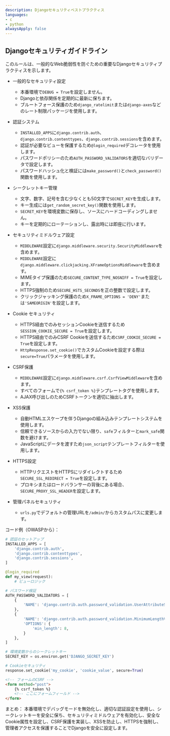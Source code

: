 ```yaml
---
description: Djangoセキュリティベストプラクティス
languages:
- c
- python
alwaysApply: false
---
```


## Djangoセキュリティガイドライン

このルールは、一般的なWeb脆弱性を防ぐための重要なDjangoセキュリティプラクティスを示します。

- 一般的なセキュリティ設定
  - 本番環境で`DEBUG = True`を設定しません。
  - Djangoと依存関係を定期的に最新に保ちます。
  - ブルートフォース保護のため`django_ratelimit`または`django-axes`などのレート制限パッケージを使用します。

- 認証システム
  - `INSTALLED_APPS`に`django.contrib.auth`、`django.contrib.contenttypes`、`django.contrib.sessions`を含めます。
  - 認証が必要なビューを保護するため`@login_required`デコレータを使用します。
  - パスワードポリシーのため`AUTH_PASSWORD_VALIDATORS`を適切なバリデータで設定します。
  - パスワードハッシュ化と検証には`make_password()`と`check_password()`関数を使用します。

- シークレットキー管理
  - 文字、数字、記号を含む少なくとも50文字で`SECRET_KEY`を生成します。
  - キー生成には`get_random_secret_key()`関数を使用します。
  - `SECRET_KEY`を環境変数に保存し、ソースにハードコーディングしません。
  - キーを定期的にローテーションし、露出時には即座に行います。

- セキュリティミドルウェア設定
  - `MIDDLEWARE`設定に`django.middleware.security.SecurityMiddleware`を含めます。
  - `MIDDLEWARE`設定に`django.middleware.clickjacking.XFrameOptionsMiddleware`を含めます。
  - MIMEタイプ保護のため`SECURE_CONTENT_TYPE_NOSNIFF = True`を設定します。
  - HTTPS強制のため`SECURE_HSTS_SECONDS`を正の整数で設定します。
  - クリックジャッキング保護のため`X_FRAME_OPTIONS = 'DENY'`または`'SAMEORIGIN'`を設定します。

- Cookie セキュリティ
  - HTTPS経由でのみセッションCookieを送信するため`SESSION_COOKIE_SECURE = True`を設定します。
  - HTTPS経由でのみCSRF Cookieを送信するため`CSRF_COOKIE_SECURE = True`を設定します。
  - `HttpResponse.set_cookie()`でカスタムCookieを設定する際は`secure=True`パラメータを使用します。

- CSRF保護
  - `MIDDLEWARE`設定に`django.middleware.csrf.CsrfViewMiddleware`を含めます。
  - すべてのフォームで`{% csrf_token %}`テンプレートタグを使用します。
  - AJAX呼び出しのためCSRFトークンを適切に抽出します。

- XSS保護
  - 自動HTMLエスケープを伴うDjangoの組み込みテンプレートシステムを使用します。
  - 信頼できるソースからの入力でない限り、`safe`フィルターと`mark_safe`関数を避けます。
  - JavaScriptにデータを渡すため`json_script`テンプレートフィルターを使用します。

- HTTPS設定
  - HTTPリクエストをHTTPSにリダイレクトするため`SECURE_SSL_REDIRECT = True`を設定します。
  - プロキシまたはロードバランサーの背後にある場合、`SECURE_PROXY_SSL_HEADER`を設定します。

- 管理パネルセキュリティ
  - `urls.py`でデフォルトの管理URLを`/admin/`からカスタムパスに変更します。

コード例（OWASPから）：

```python
# 認証のセットアップ
INSTALLED_APPS = [
    'django.contrib.auth',
    'django.contrib.contenttypes',
    'django.contrib.sessions',
]

@login_required
def my_view(request):
    # ビューロジック

# パスワード検証
AUTH_PASSWORD_VALIDATORS = [
    {
        'NAME': 'django.contrib.auth.password_validation.UserAttributeSimilarityValidator',
    },
    {
        'NAME': 'django.contrib.auth.password_validation.MinimumLengthValidator',
        'OPTIONS': {
            'min_length': 8,
        }
    },
]

# 環境変数からのシークレットキー
SECRET_KEY = os.environ.get('DJANGO_SECRET_KEY')

# Cookieセキュリティ
response.set_cookie('my_cookie', 'cookie_value', secure=True)
```

```html
<!-- フォームのCSRF -->
<form method="post">
    {% csrf_token %}
    <!-- ここにフォームフィールド -->
</form>
```

まとめ：
本番環境でデバッグモードを無効化し、適切な認証設定を使用し、シークレットキーを安全に保ち、セキュリティミドルウェアを有効化し、安全なCookie属性を設定し、CSRF保護を実装し、XSSを防止し、HTTPSを強制し、管理者アクセスを保護することでDjangoを安全に設定します。
